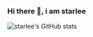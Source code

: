 ### Hi there 👋, i am starlee

<!--
**iamstarlee/iamstarlee** is a ✨ _special_ ✨ repository because its `README.md` (this file) appears on your GitHub profile.

Here are some ideas to get you started:

- 🔭 I’m currently a computer vision algorithm engineer
- 🌱 I’m currently learning quite a lot(attention based image processing etc)
- 👯 I’m looking to collaborate on ...
- 🤔 I’m looking for help with ...
- 💬 Ask me about ...
- 📫 How to reach me: my csdn
- 😄 Pronouns: ...
- ⚡ Fun fact: ...
-->

![starlee's GitHub stats](https://github-readme-stats.vercel.app/api?username=iamstarlee&show_icons=true&theme=dark)
